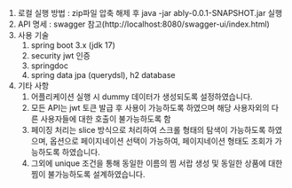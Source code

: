 1. 로컬 실행 방법 : zip파일 압축 해제 후 java -jar ably-0.0.1-SNAPSHOT.jar 실행
2. API 명세 : swagger 참고(http://localhost:8080/swagger-ui/index.html)
3. 사용 기술
   1. spring boot 3.x (jdk 17)
   2. security jwt 인증
   3. springdoc
   4. spring data jpa (querydsl), h2 database
4. 기타 사항
   1. 어플리케이션 실행 시 dummy 데이터가 생성되도록 설정하였습니다. 
   2. 모든 API는 jwt 토큰 발급 후 사용이 가능하도록 하였으며 해당 사용자외의 다른 사용자들에 대한 호출이 불가능하도록 함
   3. 페이징 처리는 slice 방식으로 처리하여 스크롤 형태의 탐색이 가능하도록 하였으며, 옵션으로 페이지네이션 선택이 가능하여, 페이지네이션 형태도 조회가 가능하도록 하였습니다.
   4. 그외에 unique 조건을 통해 동일한 이름의 찜 서랍 생성 및 동일한 상품에 대한 찜이 불가능하도록 설계하였습니다.
